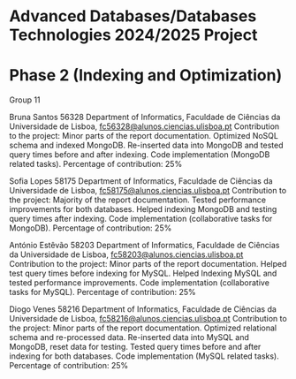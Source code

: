 # Advanced Databases/Databases Technologies 2024/2025 Project
# Phase 2 (Indexing and Optimization)

Group 11

Bruna Santos 56328
Department of Informatics, Faculdade de Ciências da Universidade de Lisboa, fc56328@alunos.ciencias.ulisboa.pt 
Contribution to the project:  Minor parts of the report documentation. Optimized NoSQL schema and indexed MongoDB. Re-inserted data into MongoDB and tested query times before and after indexing. Code implementation (MongoDB related tasks).
Percentage of contribution: 25%

Sofia Lopes 58175
Department of Informatics, Faculdade de Ciências da Universidade de Lisboa, fc58175@alunos.ciencias.ulisboa.pt 
Contribution to the project:  Majority of the report documentation. Tested performance improvements for both databases. Helped indexing MongoDB and testing query times after indexing. Code implementation (collaborative tasks for MongoDB).
Percentage of contribution: 25%

António Estêvão 58203
Department of Informatics, Faculdade de Ciências da Universidade de Lisboa, fc58203@alunos.ciencias.ulisboa.pt 
Contribution to the project: Minor parts of the report documentation. Helped test query times before indexing for MySQL. Helped Indexing MySQL and tested performance improvements. Code implementation (collaborative tasks for MySQL).
Percentage of contribution: 25%

Diogo Venes 58216
Department of Informatics, Faculdade de Ciências da Universidade de Lisboa, fc58216@alunos.ciencias.ulisboa.pt 
Contribution to the project: Minor parts of the report documentation. Optimized relational schema and re-processed data. Re-inserted data into MySQL and MongoDB, reset data for testing. Tested query times before and after indexing for both databases. Code implementation (MySQL related tasks).
Percentage of contribution: 25%

